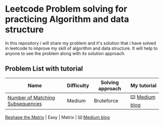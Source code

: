 # Leetcode Problem solving for practicing Algorithm and data structure
In this repository i will share my problem and it's solution that i have solved in leetcode to improve my skill of algorithm and data structure. 
It will help to anyone to see the problem along with its solution approach. 


## Problem List with tutorial

Name | Difficulty | Solving approach | My tutorial 
------------ | ------- | ----------- | ------------
[Number of Matching Subsequences](https://leetcode.com/problems/number-of-matching-subsequences/) | Medium | Bruteforce | :keyboard: [Medium blog](https://ruhul-amin.medium.com/number-of-matching-subsequences-leetcode-792-7a853c90a140)

[Reshape the Matrix](https://leetcode.com/problems/reshape-the-matrix/) | Easy | Matrix | :keyboard: [Medium blog](https://ruhul-amin.medium.com/reshape-the-matri-leetcode-566-fed823161009)
